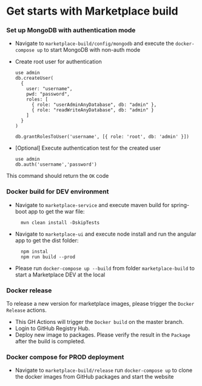 # Get starts with Marketplace build

### Set up MongoDB with authentication mode
* Navigate to ``marketplace-build/config/mongodb`` and execute the ``docker-compose up`` to start MongoDB with non-auth mode
* Create root user for authentication
  ```
  use admin
  db.createUser(
    {
      user: "username",
      pwd: "password",
      roles: [
        { role: "userAdminAnyDatabase", db: "admin" },
        { role: "readWriteAnyDatabase", db: "admin" }
      ]
    }
  )

  db.grantRolesToUser('username', [{ role: 'root', db: 'admin' }])
  ```

* [Optional] Execute authentication test for the created user
  ```
  use admin
  db.auth('username','password')
  ```
This command should return the ``OK`` code

### Docker build for DEV environment
* Navigate to ``marketplace-service`` and execute maven build for spring-boot app to get the war file:
  ```
    mvn clean install -DskipTests
  ```

* Navigate to ``marketplace-ui`` and execute node install and run the angular app to get the dist folder:
  ```
    npm instal
    npm run build --prod
  ```

* Please run ``docker-compose up --build`` from folder ``marketplace-build`` to start a Marketplace DEV at the local

### Docker release
To release a new version for marketplace images, please trigger the ``Docker Release`` actions.
* This GH Actions will trigger the ``Docker build`` on the master branch.
* Login to GitHub Registry Hub.
* Deploy new image to packages.
Please verify the result in the ``Package`` after the build is completed.

### Docker compose for PROD deployment
* Navigate to ``marketplace-build/release`` run ``docker-compose up`` to clone the docker images from GitHub packages and start the website
